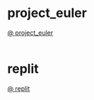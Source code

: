 # project_euler
[@ project_euler](https://euler.synap.co.kr/prob_list.php)
<br>
<br>
# replit
[@ replit](https://replit.com/languages/python3)
